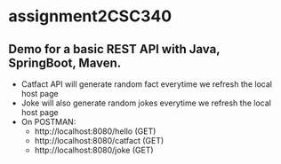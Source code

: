 # assignment2CSC340
## Demo for a basic REST API with Java, SpringBoot, Maven.
- Catfact API will generate random fact everytime we refresh the local host page 
- Joke will also generate random jokes everytime we refresh the local host page
- On POSTMAN:
  * http://localhost:8080/hello (GET)
  * http://localhost:8080/catfact (GET)
  * http://localhost:8080/joke (GET)
